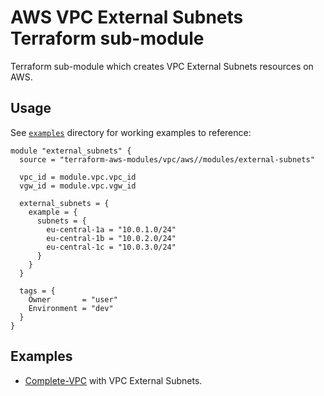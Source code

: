 # AWS VPC External Subnets Terraform sub-module

Terraform sub-module which creates VPC External Subnets resources on AWS.

## Usage

See [`examples`](../../examples) directory for working examples to reference:

```hcl
module "external_subnets" {
  source = "terraform-aws-modules/vpc/aws//modules/external-subnets"

  vpc_id = module.vpc.vpc_id
  vgw_id = module.vpc.vgw_id

  external_subnets = {
    example = {
      subnets = {
        eu-central-1a = "10.0.1.0/24"
        eu-central-1b = "10.0.2.0/24"
        eu-central-1c = "10.0.3.0/24"
      }
    }
  }

  tags = {
    Owner       = "user"
    Environment = "dev"
  }
}
```

## Examples

- [Complete-VPC](../../examples/external-subnets) with VPC External Subnets.
